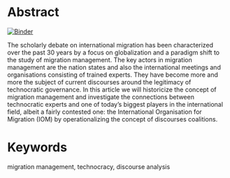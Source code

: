 # Abstract

[![Binder](https://mybinder.org/badge_logo.svg)](https://mybinder.org/v2/gh/jdh-observer/jdh002-VeaK58WBs82C/HEAD?filepath=article-notebook.ipynb)


The scholarly debate on international migration has been characterized over the past 30 years by a focus on globalization and a paradigm shift to the study of migration management. The key actors in migration management are the nation states and also the international meetings and organisations consisting of trained experts. They have become more and more the subject of current discourses around the legitimacy of technocratic governance. In this article we will historicize the concept of migration management and investigate the connections between technocratic experts and one of today’s biggest players in the international field, albeit a fairly contested one: the International Organisation for Migration (IOM) by operationalizing the concept of discourses coalitions.

# Keywords

migration management, technocracy, discourse analysis
